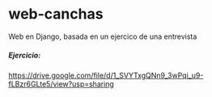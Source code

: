 # web-canchas
Web en Django, basada en un ejercico de una entrevista

##### Ejercicio:
https://drive.google.com/file/d/1_SVYTxgQNn9_3wPqi_u9-fLBzr6GLte5/view?usp=sharing
